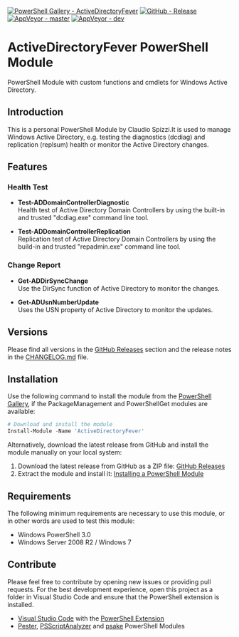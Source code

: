 [![PowerShell Gallery - ActiveDirectoryFever](https://img.shields.io/badge/PowerShell_Gallery-ActiveDirectoryFever-0072C6.svg)](https://www.powershellgallery.com/packages/ActiveDirectoryFever)
[![GitHub - Release](https://img.shields.io/github/release/claudiospizzi/ActiveDirectoryFever.svg)](https://github.com/claudiospizzi/ActiveDirectoryFever/releases)
[![AppVeyor - master](https://img.shields.io/appveyor/ci/claudiospizzi/ActiveDirectoryFever/master.svg)](https://ci.appveyor.com/project/claudiospizzi/ActiveDirectoryFever/branch/master)
[![AppVeyor - dev](https://img.shields.io/appveyor/ci/claudiospizzi/ActiveDirectoryFever/dev.svg)](https://ci.appveyor.com/project/claudiospizzi/ActiveDirectoryFever/branch/dev)


# ActiveDirectoryFever PowerShell Module

PowerShell Module with custom functions and cmdlets for Windows Active
Directory.


## Introduction

This is a personal PowerShell Module by Claudio Spizzi.It is used to manage
Windows Active Directory, e.g. testing the diagnostics (dcdiag) and replication
(replsum) health or monitor the Active Directory changes.


## Features

### Health Test

* **Test-ADDomainControllerDiagnostic**  
  Health test of Active Directory Domain Controllers by using the built-in and
  trusted "dcdiag.exe" command line tool.

* **Test-ADDomainControllerReplication**  
  Replication test of Active Directory Domain Controllers by using the build-in and trusted "repadmin.exe" command line tool.

### Change Report

* **Get-ADDirSyncChange**  
  Use the DirSync function of Active Directory to monitor the changes.

* **Get-ADUsnNumberUpdate**  
  Uses the USN property of Active Directory to monitor the updates.


## Versions

Please find all versions in the [GitHub Releases] section and the release notes
in the [CHANGELOG.md] file.


## Installation

Use the following command to install the module from the [PowerShell Gallery],
if the PackageManagement and PowerShellGet modules are available:

```powershell
# Download and install the module
Install-Module -Name 'ActiveDirectoryFever'
```

Alternatively, download the latest release from GitHub and install the module
manually on your local system:

1. Download the latest release from GitHub as a ZIP file: [GitHub Releases]
2. Extract the module and install it: [Installing a PowerShell Module]


## Requirements

The following minimum requirements are necessary to use this module, or in other
words are used to test this module:

* Windows PowerShell 3.0
* Windows Server 2008 R2 / Windows 7


## Contribute

Please feel free to contribute by opening new issues or providing pull requests.
For the best development experience, open this project as a folder in Visual
Studio Code and ensure that the PowerShell extension is installed.

* [Visual Studio Code] with the [PowerShell Extension]
* [Pester], [PSScriptAnalyzer] and [psake] PowerShell Modules



[PowerShell Gallery]: https://www.powershellgallery.com/packages/ActiveDirectoryFever
[GitHub Releases]: https://github.com/claudiospizzi/ActiveDirectoryFever/releases
[Installing a PowerShell Module]: https://msdn.microsoft.com/en-us/library/dd878350

[CHANGELOG.md]: CHANGELOG.md

[Visual Studio Code]: https://code.visualstudio.com/
[PowerShell Extension]: https://marketplace.visualstudio.com/items?itemName=ms-vscode.PowerShell
[Pester]: https://www.powershellgallery.com/packages/Pester
[PSScriptAnalyzer]: https://www.powershellgallery.com/packages/PSScriptAnalyzer
[psake]: https://www.powershellgallery.com/packages/psake

